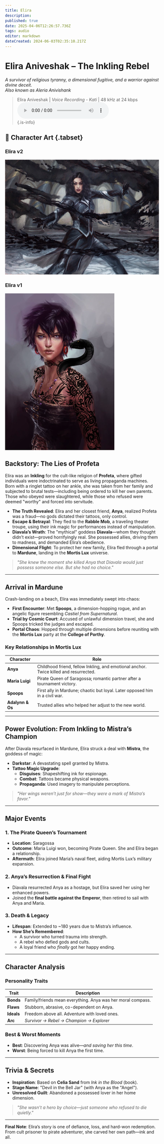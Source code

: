 ```yaml
---
title: Elira
description: 
published: true
date: 2025-04-06T12:26:57.736Z
tags: audio
editor: markdown
dateCreated: 2024-06-03T02:35:10.217Z
---
```


# **Elira Aniveshak – The Inkling Rebel**
*A survivor of religious tyranny, a dimensional fugitive, and a warrior against divine deceit.*  
*Also known as Aleria Anivishank*  

> Elira Aniveshak  | *Voice Recording - Kati* | 48 kHz at 24 kbps  
> <audio controls="1" controlslist="nodownload nofullscreen noremoteplayback" src="/audio/eliri.opus">Your browser does not support the audio tag. </audio>  
{.is-info}

## 📜 Character Art {.tabset}  

### Elira v2  
![elira.jpg](/characters/other/elira.jpg)  

### Elira v1  
![elira_v1.jpg](/characters/other/elira_v1.jpg)  

## **Backstory: The Lies of Profeta**  
Elira was an **Inkling** for the cult-like religion of **Profeta**, where gifted individuals were indoctrinated to serve as living propaganda machines. Born with a ringlet tattoo on her ankle, she was taken from her family and subjected to brutal tests—including being ordered to kill her own parents. Those who obeyed were slaughtered, while those who refused were deemed "worthy" and forced into servitude.  

- **The Truth Revealed**: Elira and her closest friend, **Anya**, realized Profeta was a fraud—no gods dictated their tattoos, only control.  
- **Escape & Betrayal**: They fled to the **Rabble Mob**, a traveling theater troupe, using their ink magic for performances instead of manipulation.  
- **Diavala’s Wrath**: The "mythical" goddess **Diavala**—whom they thought didn’t exist—proved horrifyingly real. She possessed allies, driving them to madness, and demanded Elira’s obedience.  
- **Dimensional Flight**: To protect her new family, Elira fled through a portal to **Mardune**, landing in the **Mortis Lux** universe.  

> *"She knew the moment she killed Anya that Diavala would just possess someone else. But she had no choice."*  

---

## **Arrival in Mardune**  
Crash-landing on a beach, Elira was immediately swept into chaos:  
- **First Encounter**: Met **Spoops**, a dimension-hopping rogue, and an angelic figure resembling *Castiel from Supernatural*.  
- **Trial by Cosmic Court**: Accused of unlawful dimension travel, she and Spoops tricked the judges and escaped.  
- **Portal Chaos**: Hopped through multiple dimensions before reuniting with the **Mortis Lux** party at the **College of Porthy**.  

### **Key Relationships in Mortis Lux**  
| **Character**      | **Role**                                                                 |
|--------------------|--------------------------------------------------------------------------|
| **Anya**           | Childhood friend, fellow Inkling, and emotional anchor. Twice killed and resurrected. |
| **Maria Luigi**    | Pirate Queen of Saragossa; romantic partner after a tournament victory. |
| **Spoops**         | First ally in Mardune; chaotic but loyal. Later opposed him in a civil war. |
| **Adalynn & Os**   | Trusted allies who helped her adjust to the new world. |

---

## **Power Evolution: From Inkling to Mistra’s Champion**  
After Diavala resurfaced in Mardune, Elira struck a deal with **Mistra**, the goddess of magic:  
- **Darkstar**: A devastating spell granted by Mistra.  
- **Tattoo Magic Upgrade**:  
  - **Disguises**: Shapeshifting ink for espionage.  
  - **Combat**: Tattoos became physical weapons.  
  - **Propaganda**: Used imagery to manipulate perceptions.  

> *"Her wings weren’t just for show—they were a mark of Mistra’s favor."*  

---

## **Major Events**  
### **1. The Pirate Queen’s Tournament**  
- **Location**: Saragossa  
- **Outcome**: Maria Luigi won, becoming Pirate Queen. She and Elira began a relationship.  
- **Aftermath**: Elira joined Maria’s naval fleet, aiding Mortis Lux’s military expansion.  

### **2. Anya’s Resurrection & Final Fight**  
- Diavala resurrected Anya as a hostage, but Elira saved her using her enhanced powers.  
- Joined the **final battle against the Emperor**, then retired to sail with Anya and Maria.  

### **3. Death & Legacy**  
- **Lifespan**: Extended to ~180 years due to Mistra’s influence.  
- **How She’s Remembered**:  
  - A survivor who turned trauma into strength.  
  - A rebel who defied gods and cults.  
  - A loyal friend who *finally* got her happy ending.  

---

## **Character Analysis**  
### **Personality Traits**  
| **Trait**       | **Description**                                                                 |
|-----------------|--------------------------------------------------------------------------------|
| **Bonds**       | Family/friends mean everything. Anya was her moral compass.                    |
| **Flaws**       | Stubborn, abrasive, co-dependent on Anya.                                      |
| **Ideals**      | Freedom above all. Adventure with loved ones.                                  |
| **Arc**         | *Survivor → Rebel → Champion → Explorer*                                      |

### **Best & Worst Moments**  
- **Best**: Discovering Anya was alive—*and saving her this time*.  
- **Worst**: Being forced to kill Anya the first time.  

---

## **Trivia & Secrets**  
- **Inspiration**: Based on **Celia Sand** from *Ink in the Blood* (book).  
- **Stage Name**: "Devil in the Bell Jar" (with Anya as the "Angel").  
- **Unresolved Guilt**: Abandoned a possessed lover in her home dimension.  

> *"She wasn’t a hero by choice—just someone who refused to die quietly."*  

--- 

**Final Note**: Elira’s story is one of defiance, loss, and hard-won redemption. From cult prisoner to pirate adventurer, she carved her own path—ink and all.  
